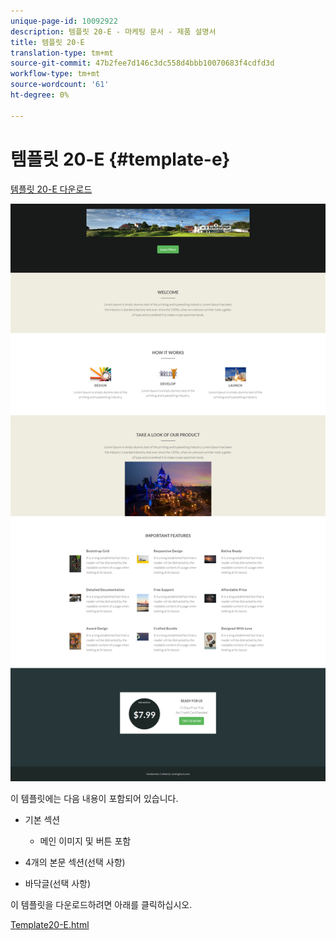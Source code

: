 ```yaml
---
unique-page-id: 10092922
description: 템플릿 20-E - 마케팅 문서 - 제품 설명서
title: 템플릿 20-E
translation-type: tm+mt
source-git-commit: 47b2fee7d146c3dc558d4bbb10070683f4cdfd3d
workflow-type: tm+mt
source-wordcount: '61'
ht-degree: 0%

---
```



# 템플릿 20-E {#template-e}

[템플릿 20-E 다운로드](http://docs.marketo.com/download/attachments/10092922/template-20e.html?version=1&amp;modificationdate=1441750814000&amp;api=v2)

![](assets/template-20e.png)

이 템플릿에는 다음 내용이 포함되어 있습니다.

* 기본 섹션

   * 메인 이미지 및 버튼 포함

* 4개의 본문 섹션(선택 사항)
* 바닥글(선택 사항)

이 템플릿을 다운로드하려면 아래를 클릭하십시오.

[Template20-E.html](http://docs.marketo.com/download/attachments/10092922/template-20e.html?version=1&amp;modificationdate=1441750814000&amp;api=v2)

